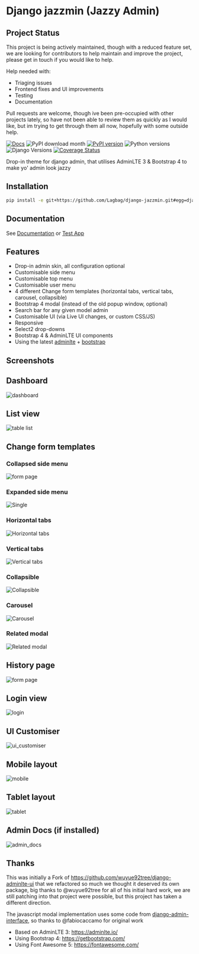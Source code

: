 
# Django jazzmin (Jazzy Admin)

## Project Status

This project is being actively maintained, though with a reduced feature set, we are looking for contributors to help
maintain and improve the project, please get in touch if you would like to help.

Help needed with:

- Triaging issues
- Frontend fixes and UI improvements
- Testing
- Documentation

Pull requests are welcome, though ive been pre-occupied with other projects lately, so have not been able to review
them as quickly as I would like, but im trying to get through them all now, hopefully with some outside help.

[![Docs](https://readthedocs.org/projects/django-jazzmin/badge/?version=latest)](https://django-jazzmin.readthedocs.io)
![PyPI download month](https://img.shields.io/pypi/dm/django-jazzmin.svg)
[![PyPI version](https://badge.fury.io/py/django-jazzmin.svg)](https://pypi.python.org/pypi/django-jazzmin/)
![Python versions](https://img.shields.io/badge/python-%3E=3.8-brightgreen)
![Django Versions](https://img.shields.io/badge/django-%3E=4.2-brightgreen)
[![Coverage Status](https://coveralls.io/repos/github/farridav/django-jazzmin/badge.svg?branch=master)](https://coveralls.io/github/farridav/django-jazzmin?branch=master)

Drop-in theme for django admin, that utilises AdminLTE 3 & Bootstrap 4 to make yo' admin look jazzy

## Installation

```bash
pip install -e git+https://github.com/Lagbag/django-jazzmin.git#egg=django-jazzmin
```

## Documentation

See [Documentation](https://django-jazzmin.readthedocs.io) or [Test App](https://github.com/farridav/django-jazzmin/tree/master/tests/test_app/library/settings.py)

## Features

- Drop-in admin skin, all configuration optional
- Customisable side menu
- Customisable top menu
- Customisable user menu
- 4 different Change form templates (horizontal tabs, vertical tabs, carousel, collapsible)
- Bootstrap 4 modal (instead of the old popup window, optional)
- Search bar for any given model admin
- Customisable UI (via Live UI changes, or custom CSS/JS)
- Responsive
- Select2 drop-downs
- Bootstrap 4 & AdminLTE UI components
- Using the latest [adminlte](https://adminlte.io/) + [bootstrap](https://getbootstrap.com/)

## Screenshots

## Dashboard

![dashboard](https://django-jazzmin.readthedocs.io/img/dashboard.png)

## List view

![table list](https://django-jazzmin.readthedocs.io/img/list_view.png)

## Change form templates

### Collapsed side menu

![form page](https://django-jazzmin.readthedocs.io/img/detail_view.png)

### Expanded side menu

![Single](https://django-jazzmin.readthedocs.io/img/changeform_single.png)

### Horizontal tabs

![Horizontal tabs](https://django-jazzmin.readthedocs.io/img/changeform_horizontal_tabs.png)

### Vertical tabs

![Vertical tabs](https://django-jazzmin.readthedocs.io/img/changeform_vertical_tabs.png)

### Collapsible

![Collapsible](https://django-jazzmin.readthedocs.io/img/changeform_collapsible.png)

### Carousel

![Carousel](https://django-jazzmin.readthedocs.io/img/changeform_carousel.png)

### Related modal

![Related modal](https://django-jazzmin.readthedocs.io/img/related_modal_bootstrap.png)

## History page

![form page](https://django-jazzmin.readthedocs.io/img/history_page.png)

## Login view

![login](https://django-jazzmin.readthedocs.io/img/login.png)

## UI Customiser

![ui_customiser](https://django-jazzmin.readthedocs.io/img/ui_customiser.png)

## Mobile layout

![mobile](https://django-jazzmin.readthedocs.io/img/dashboard_mobile.png)

## Tablet layout

![tablet](https://django-jazzmin.readthedocs.io/img/dashboard_tablet.png)

## Admin Docs (if installed)

![admin_docs](https://django-jazzmin.readthedocs.io/img/admin_docs.png)

## Thanks

This was initially a Fork of <https://github.com/wuyue92tree/django-adminlte-ui> that we refactored so much we thought it
deserved its own package, big thanks to @wuyue92tree for all of his initial hard work, we are still patching into that
project were possible, but this project has taken a different direction.

The javascript modal implementation uses some code from [django-admin-interface](https://github.com/fabiocaccamo/django-admin-interface/blob/master/admin_interface/static/admin/js/popup_response.js), so thanks to @fabiocaccamo for original work

- Based on AdminLTE 3: <https://adminlte.io/>
- Using Bootstrap 4: <https://getbootstrap.com/>
- Using Font Awesome 5: <https://fontawesome.com/>
